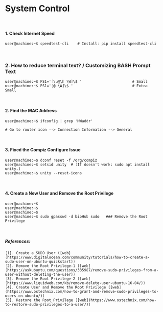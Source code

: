 # System Control

&nbsp;

#### 1. Check Internet Speed
```console
user@machine:~$ speedtest-cli    # Install: pip install speedtest-cli
```

&nbsp;

### 2. How to reduce terminal text? / Customizing BASH Prompt Text
```console
user@machine:~$ PS1='[\u@\h \W]\$ '                       # Small
user@machine:~$ PS1='[@ \W]\$ '                           # Extra Small
```

&nbsp;

#### 2. Find the MAC Address
```console
user@machine:~$ ifconfig | grep 'HWaddr' 

# Go to router icon --> Connection Information --> General
```

&nbsp;

#### 3. Fixed the Compiz Configure Issue
```console
user@machine:~$ dconf reset -f /org/compiz
user@machine:~$ setsid unity  # (If doesn't work: sudo apt install unity.)
user@machine:~$ unity --reset-icons
```

&nbsp;

#### 4. Create a New User and Remove the Root Privilege
```console
user@machine:~$ 
user@machine:~$ 
user@machine:~$ 
user@machine:~$ sudo gpasswd -d bioHub sudo   ### Remove the Root Privilege
```

&nbsp;

##### References:
```
[1]. Create a SUDO User ([web](https://www.digitalocean.com/community/tutorials/how-to-create-a-sudo-user-on-ubuntu-quickstart))
[2]. Remove the Root Privilege-1 ([web](https://askubuntu.com/questions/335987/remove-sudo-privileges-from-a-user-without-deleting-the-user))
[3]. Remove the Root Privilege-2 ([web](https://www.liquidweb.com/kb/remove-delete-user-ubuntu-16-04/))
[4]. Create User and Remove the Root Privilege ([web](https://www.ostechnix.com/how-to-grant-and-remove-sudo-privileges-to-users-on-ubuntu/))
[5]. Restore the Root Privilege ([web](https://www.ostechnix.com/how-to-restore-sudo-privileges-to-a-user/))
```
